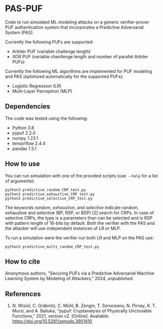 # PAS-PUF

Code to run simulated ML modeling attacks on a generic verifier-prover PUF authentication system that incorporates a Predictive Adversarial System (PAS).

Currently the following PUFs are supported:
 - Arbiter PUF (variable challenge length)
 - XOR PUF (variable chanllenge length and number of parallel Arbiter PUFs)

Currently the following ML algorithms are implemented for PUF modeling and PAS (optimized automatically for the supported PUFs):
 - Logistic Regression (LR)
 - Multi-Layer Perceptron (MLP)

## Dependencies

The code was tested using the following:
 - Python 3.8
 - pypuf 2.2.0
 - numpy 1.23.1
 - tensorflow 2.4.4
 - pandas 1.5.1

## How to use

You can run simulation with one of the provided scripts (use `--help` for a list of arguments):
```
python3 predictive_random_CRP_test.py
python3 predictive_exhaustive_CRP_test.py
python3 predictive_selective_CRP_test.py
```
The keywords *random*, *exhaustive*, and *selective* indicate random, exhaustive and selective (BP, RSP, or BSP) [2] search for CRPs.
In case of selective CRPs, the type is a parameters than can be selected and is RSP with pattern length of 16-bits by default.
Both the verifier with the PAS and the attacker will use independent instances of LR or MLP.

To run a simulation were the verifier run both LR and MLP on the PAS use:
```
python3 predictive_multi_random_CRP_test.py
```

## How to cite

Anonymous authors, "Securing PUFs via a Predictive Adversarial Machine Learning System by Modeling of Attackers," 2024, *unpublished*.

## References

1. N. Wisiol, C. Gräbnitz, C. Mühl, B. Zengin, T. Soroceanu, N. Pirnay, K. T. Mursi, and A. Baliuka, "pypuf: Cryptanalysis of Physically Unclonable Functions," 2021, version v2. [Online]. Available: https://doi.org/10.5281/zenodo.3901410
